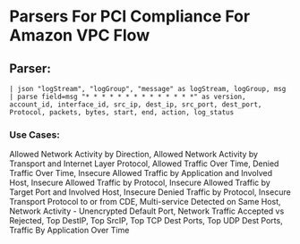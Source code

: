 # Parsers For PCI Compliance For Amazon VPC Flow

## Parser:
```
| json "logStream", "logGroup", "message" as logStream, logGroup, msg
| parse field=msg "* * * * * * * * * * * * * *" as version, account_id, interface_id, src_ip, dest_ip, src_port, dest_port, Protocol, packets, bytes, start, end, action, log_status
```
### Use Cases:
Allowed Network Activity by Direction, Allowed Network Activity by Transport and Internet Layer Protocol, Allowed Traffic Over Time, Denied Traffic Over Time, Insecure Allowed Traffic by Application and Involved Host, Insecure Allowed Traffic by Protocol, Insecure Allowed Traffic by Target Port and Involved Host, Insecure Denied Traffic by Protocol, Insecure Transport Protocol to or from CDE, Multi-service Detected on Same Host, Network Activity - Unencrypted Default Port, Network Traffic Accepted vs Rejected, Top DestIP, Top SrcIP, Top TCP Dest Ports, Top UDP Dest Ports, Traffic By Application Over Time


